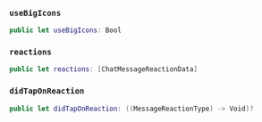 
### `useBigIcons`

``` swift
public let useBigIcons: Bool
```

### `reactions`

``` swift
public let reactions: [ChatMessageReactionData]
```

### `didTapOnReaction`

``` swift
public let didTapOnReaction: ((MessageReactionType) -> Void)?
